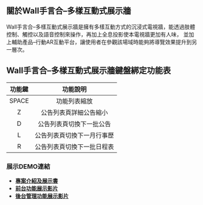 ## 關於Wall手言合–多樣互動式展示牆

Wall手言合–多樣互動式展示牆是擁有多樣互動方式的沉浸式電視牆，能透過肢體控制、觸控以及語音控制來操作，再加上全息投影使本電視牆更加有人味，
並加上輔助產品–行動AR互動平台，讓使用者在參觀該場域時能夠將導覽效果提升到另一層次。

## Wall手言合–多樣互動式展示牆鍵盤綁定功能表

| 功能鍵 | 功能說明 |
| :----: | :----: |
| SPACE | 功能列表縮放 |
| Z | 公告列表頁詳細公告縮小 |
| D | 公告列表頁切換下一批公告 |
| L | 公告列表頁切換下一月行事歷 |
| R | 公告列表頁切換下一批日程表 |

### 展示DEMO連結

- **[專案介紹及展示書](https://tighten.co)**
- **[前台功能展示影片](https://vehikl.com/)**
- **[後台管理功能展示影片](https://tighten.co)**
